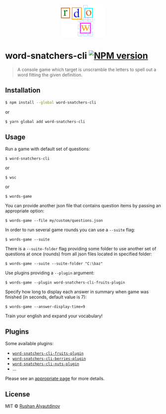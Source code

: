 <div align="center">
  <img src="media/logo.png" alt="Word-Snatchers-CLI" />
</div>

# word-snatchers-cli [![NPM version][npm-image]][npm-url]

> A console game which target is unscramble the letters to spell out a word fitting the given definition.

## Installation

```sh
$ npm install --global word-snatchers-cli
```

or

```sh
$ yarn global add word-snatchers-cli
```

## Usage

Run a game with default set of questions:

```shell
$ word-snatchers-cli
```

or

```shell
$ wsc
```

or

```shell
$ words-game
```

You can provide another json file that contains question items by passing an appropriate option:

```shell
$ words-game --file my/custom/questions.json
```

In order to run several game rounds you can use a `--suite` flag:

```shell
$ words-game --suite
```

There is a `--suite-folder` flag providing some folder to use another set of questions at once (rounds) from all json files located in specified folder:

```shell
$ words-game --suite --suite-folder "C:\baz"
```

Use plugins providing a `--plugin` argument:

```shell
$ words-game --plugin word-snatchers-cli-fruits-plugin
```

Specify how long to display each answer in summary when game was finished (in seconds, default value is 7):

```shell
$ words-game --answer-display-time=9
```

Train your english and expand your vocabulary!

## Plugins

Some available plugins:

* [`word-snatchers-cli-fruits-plugin`](https://github.com/akgondber/word-snatchers-cli-fruits-plugin)
* [`word-snatchers-cli-berries-plugin`](https://github.com/akgondber/word-snatchers-cli-berries-plugin)
* [`word-snatchers-cli-nuts-plugin`](https://github.com/akgondber/word-snatchers-cli-nuts-plugin)
* ...

Please see an [appropriate page](https://github.com/akgondber/word-snatchers-cli/blob/master/doc/plugins.md) for more details.

## License

MIT © [Rushan Alyautdinov](https://github.com/akgondber)

[npm-image]: https://img.shields.io/npm/v/word-snatchers-cli.svg?style=flat
[npm-url]: https://npmjs.org/package/word-snatchers-cli
